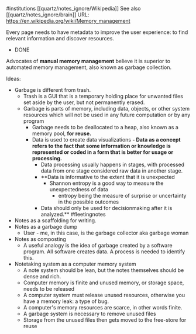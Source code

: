 #institutions [[quartz/notes_ignore/Wikipedia]]
See also [[quartz/notes_ignore/brain]]
URL: https://en.wikipedia.org/wiki/Memory_management

Every page needs to have metadata to improve the user experience: to find relevant information and discover resources. 
- DONE

Advocates of **manual memory management** believe it is superior to automated memory management, also known as garbage collection.

Ideas: 
- Garbage is different from trash. 
	- Trash is a GUI that is a temporary holding place for unwanted files set aside by the user, but not permanently erased. 
	- Garbage is parts of memory, including data, objects, or other system resources which will not be used in any future computation or by any program
		- Garbage needs to be deallocated to a heap, also known as a memory pool, **for reuse.** 
		- Data is used to create data visualizations
		**- Data as a concept refers to the fact that some information or knowledge is represented or coded in a form that is better for usage or processing.** 
			- Data processing usually happens in stages, with processed data from one stage considered raw data in another stage. 
			- **Data is informative to the extent that it is unexpected 
				- Shannon entropy is a good way to measure the unexpectedness of data
					- entropy being the measure of surprise or uncertainty in the possible outcomes
			- Data should only be used for decisionmaking after it is analyzed.** 
#fleetingnotes 
- Notes as a scaffolding for writing.
- Notes as a garbage dump
	- User - me, in this case, is the garbage collector aka garbage woman
- Notes as composting 
	- A useful analogy is the idea of garbage created by a software program. All software creates data. A process is needed to identify this. 
- Notetaking system as a computer memory system
	- A note system should be lean, but the notes themselves should be dense and rich.
	- Computer memory is finite and unused memory, or storage space, needs to be released 
	- A computer system must release unused resources, otherwise you have a memory leak: a type of bug. 
	- A computer's memory resources are scarce, in other words finite. 
	- A garbage system is necessary to remove unused files
	- Storage from the unused files then gets moved to the free-store for reuse


